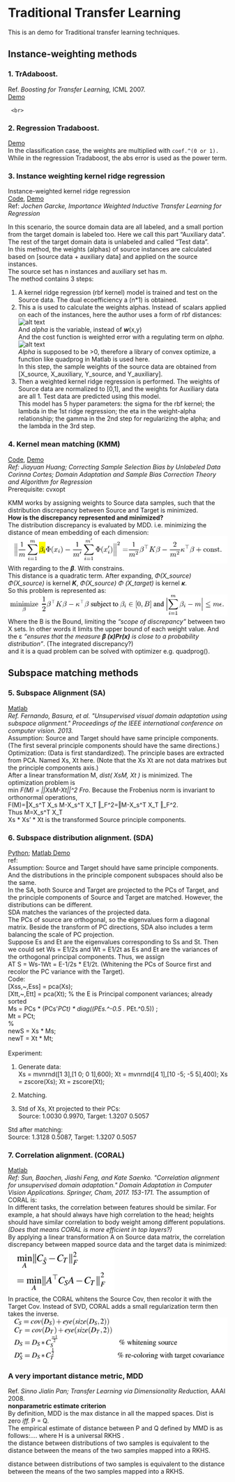# Traditional Transfer Learning

  This is an demo for Traditional transfer learning techniques.
## Instance-weighting methods

### 1. TrAdaboost. 
Ref. *Boosting for Transfer Learning,* ICML 2007.<br>
     [Demo](./TrAdbMultiClass.py)<br>
     
     <br>
### 2. Regression Tradaboost. 
   [Demo](./TrAdaBoostRegression.py) <br>
  In the classification case, the weights are multiplied with `coef.^(0 or 1).` <br>
  While in the regression Tradaboost, the abs error is used as the power term. 

### 3. Instance weighting kernel ridge regression
Instance-weighted kernel ridge regression<br>
     [Code](./IW_KRR.py), [Demo](./IWKRR_Demo.py)   
Ref: *Jochen Garcke, Importance Weighted Inductive Transfer Learning for Regression*<br>

In this scenario, the source domain data are all labeled, and a small portion from the target domain is labeled too. Here we call this part “Auxiliary data”. The rest of the target domain data is unlabeled and called “Test data”.<br>
In this method, the weights (alphas) of source instances are calculated based on \[source data + auxiliary data] and applied on the source instances. <br>
The source set has n instances and auxiliary set has m. <br>
The method contains 3 steps:<br>
1)	A kernel ridge regression (rbf kernel) model is trained and test on the Source data. The dual ecoefficiency a (n*1) is obtained. <br>
2)	This a is used to calculate the weights alphas. Instead of scalars applied on each of the instances, here the author uses a form of rbf distances: <br>
 ![alt text](https://github.com/Ribosome25/Traditional_Transfer_Learning/blob/master/imgs/kRR_fig1.png)<br>
And *alpha* is the variable, instead of ***w***(x,y)<br>
And the cost function is weighted error with a regulating term on *alpha*. <br>
 ![alt text](https://github.com/Ribosome25/Traditional_Transfer_Learning/blob/master/imgs/kRR_fig2.png)<br>
*Alpha* is supposed to be >0, therefore a library of convex optimize, a function like quadprog in Matlab is used here. <br>
In this step, the sample weights of the source data are obtained from \[X_source, X_auxiliary, Y_source, and Y_auxiliary]. <br>
3)	Then a weighted kernel ridge regression is performed. The weights of Source data are normalized to \[0,1], and the weights for Auxiliary data are all 1. Test data are predicted using this model.  <br>
This model has 5 hyper parameters: the sigma for the rbf kernel; the lambda in the 1st ridge regression; the eta in the weight-alpha relationship; the gamma in the 2nd step for regularizing the alpha; and the lambda in the 3rd step.<br>

### 4. Kernel mean matching (KMM)
   [Code](./KMM.py), [Demo](./Kmm_Demo.py)   <br>
*Ref: Jiayuan Huang; Correcting Sample Selection Bias by Unlabeled Data <br>
Corinna Cortes; Domain Adaptation and Sample Bias Correction Theory and Algorithm for Regression<br>*
Prerequisite: cvxopt<br>

KMM works by assigning weights to Source data samples, such that the distribution discrepancy between Source and Target is minimized. <br>
<b> How is the discrepancy represented and minimized?</b><br>
The distribution discrepancy is evaluated by MDD. i.e. minimizing the distance of mean embedding of each dimension:<br>
 ![alt text](./imgs/kmm_fig1.png)<br>
With regarding to the ***β***. With constrains. <br>
This distance is a quadratic term. After expanding, *Φ(X_source) Φ(X_source)* is kernel ***K***,  *Φ(X_source) Φ (X_target)* is kernel ***κ***. <br>
So this problem is represented as:<br>
 ![alt text](./imgs/kmm_fig2.png)<br>
Where the B is the Bound, limiting the *“scope of discrepancy”* between two X sets. In other words it limits the upper bound of each weight value. And the ε *“ensures that the measure ***β (x)Pr(x)*** is close to a probability distribution”*. (The integrated discrepancy?)<br>
and it is a quad problem can be solved with optimizer e.g. quadprog(). <br>


## Subspace matching methods
### 5. Subspace Alignment (SA)
[Matlab](./SA.m)<br>
*Ref. Fernando, Basura, et al. "Unsupervised visual domain adaptation using subspace alignment." Proceedings of the IEEE international conference on computer vision. 2013.* <br>
Assumption: Source and Target should have same principle components. (The first several principle components should have the same directions.)<br>
Optimization: (Data is first standardized). The principle bases are extracted from PCA. Named Xs, Xt here. (Note that the Xs Xt are not data matrixes but the principle components axis.) <br>
After a linear transformation M, *dist( XsM, Xt )* is minimized. The optimization problem is <br>
min *F(M) = ||XsM-Xt||^2 Fro*.
Because the Frobenius norm is invariant to orthonormal operations, <br>
F(M)=‖X_s^T X_s M-X_s^T X_T ‖_F^2=‖M-X_s^T X_T ‖_F^2.<br>
Thus M=X_s^T X_T <br>
Xs  * Xs’ * Xt is the transformed Source principle components. <br>

### 6. Subspace distribution alignment. (SDA)
[Python](./SDA.py); [Matlab Demo](./SDA_demo.m)<br>
ref:<br>
Assumption: Source and Target should have same principle components. And the distributions in the principle component subspaces should also be the same. <br>
In the SA, both Source and Target are projected to the PCs of Target, and the principle components of Source and Target are matched. However, the distributions can be different. <br>
SDA matches the variances of the projected data. <br>
The PCs of source are orthogonal, so the eigenvalues form a diagonal matrix. Beside the transform of PC directions, SDA also includes a term balancing the scale of PC projection. <br>
Suppose Es and Et are the eigenvalues corresponding to Ss and St. Then we could set Ws = E1/2s and Wt = E1/2t as Es and Et are the variances of the orthogonal principal components. Thus, we assign <br>
AT S = Ws-1Wt = E-1/2s * E1/2t. (Whitening the PCs of Source first and recolor the PC variance with the Target).<br>
Code:<br>
[Xss,~,Ess] = pca(Xs);<br>
[Xtt,~,Ett] = pca(Xt); % the E is Principal component variances; already sorted<br>
Ms = PCs * (PCs'*PCt) * diag((PEs.^-0.5 .* PEt.^0.5)) ;<br>
Mt = PCt;<br>
%<br>
newS = Xs * Ms;<br>
newT = Xt * Mt;<br>
<br>
Experiment:<br>
1)	Generate data:<br>
Xs = mvnrnd([1 3],[1 0; 0 1],600);
Xt = mvnrnd([4 1],[10 -5; -5 5],400);
Xs = zscore(Xs);
Xt = zscore(Xt);

2)	Matching.

3)	Std of Xs, Xt projected to their PCs: <br>
Source: 1.0030    0.9970, Target: 1.3207    0.5057

Std after matching: <br>
Source: 1.3128    0.5087, Target: 1.3207    0.5057

### 7. Correlation alignment. (CORAL)
[Matlab](./Coral.m)<br>
*Ref: Sun, Baochen, Jiashi Feng, and Kate Saenko. "Correlation alignment for unsupervised domain adaptation." Domain Adaptation in Computer Vision Applications. Springer, Cham, 2017. 153-171.*
  The assumption of CORAL is:<br>
In different tasks, the correlation between features should be similar. For example, a hat should always have high correlation to the head; heights should have similar correlation to body weight among different populations.<br>
  *(Does that means CORAL is more efficient in top layers?)*<br>
  By applying a linear transformation A on Source data matrix, the correlation discrepancy between mapped source data and the target data is minimized:<br> 
  ![alt text](./imgs/coral1.png)<br>
In practice, the CORAL whitens the Source Cov, then recolor it with the Target Cov. Instead of SVD, CORAL adds a small regularization term then takes the inverse.<br>
  ![alt text](./imgs/coral2.png)<br>

  
### A very important distance metric, MDD
Ref. *Sinno Jialin Pan; Transfer Learning via Dimensionality Reduction,* AAAI 2008.<br>
**nonparametric estimate criterion**<br>
By definition, MDD is the max distance in all the mapped spaces. Dist is zero *iff.* P = Q. <br>
The empirical estimate of distance between P and Q defined by MMD is as follows:.... where H is a universal RKHS .<br>
the distance between distributions of two samples is equivalent to the distance between the means of the two samples mapped into a RKHS.

 distance between distributions of two samples is equivalent to the distance between the means of the two samples mapped into a RKHS.
